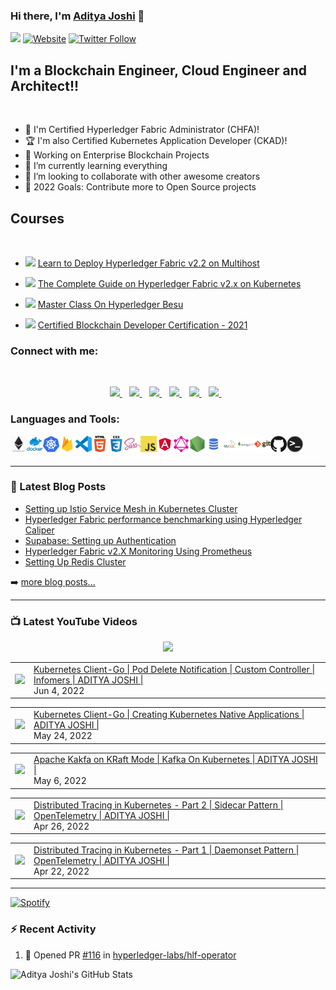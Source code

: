 ### Hi there, I'm [Aditya Joshi][website] 👋
![](https://komarev.com/ghpvc/?username=adityajoshi12&style=flat-square&label=PROFILE+VIEWS)
[![Website](https://img.shields.io/website?label=adityajoshi.online&style=for-the-badge&url=https%3A%2F%2Fadityajoshi.online)](https://adityajoshi.online)
[![Twitter Follow](https://img.shields.io/twitter/follow/adityaajoshi12?color=1DA1F2&logo=twitter&style=for-the-badge)](https://twitter.com/intent/follow?original_referer=https%3A%2F%2Fgithub.com%2Fadityajoshi12&screen_name=adityajoshi12)

## I'm a Blockchain Engineer, Cloud Engineer and Architect!!
<br>

- 🔭 I'm Certified Hyperledger Fabric Administrator (CHFA)!
- 🏆 I'm also Certified Kubernetes Application Developer (CKAD)!
- 🥅 Working on Enterprise Blockchain Projects
- 🌱 I’m currently learning everything
- 👯 I’m looking to collaborate with other awesome creators
- 🥅 2022 Goals: Contribute more to Open Source projects

## Courses
<br>

- <img src="https://img-c.udemycdn.com/course/240x135/3741540_d31f_4.jpg" width="100px"/> [Learn to Deploy Hyperledger Fabric v2.2 on Multihost](https://udemy.com/course/learn-to-deploy-hyperledger-fabric-v22-on-multihost/)

- <img src="https://img-c.udemycdn.com/course/240x135/3970920_6f16_4.jpg" width="100px"/> [The Complete Guide on Hyperledger Fabric v2.x on Kubernetes](https://www.udemy.com/course/hyperledger-fabric-on-kubernetes-complete-guide)

- <img src="https://img-c.udemycdn.com/course/240x135/3815532_1edc_2.jpg" width="100px"/> [Master Class On Hyperledger Besu](https://udemy.com/course/hyperledger-besu-master-class)

- <img src="https://img-c.udemycdn.com/course/240x135/3814476_e3c7.jpg" width="100px"/> [Certified Blockchain Developer Certification - 2021](https://www.udemy.com/course/certified-blockchain-developer-certification)



### Connect with me:
<br>
<p align='center'>

  <a target="_blank" rel="noopener noreferrer" href="https://twitter.com/adityaajoshi12">
    <img src="https://img.shields.io/badge/Twitter-1DA1F2?style=for-the-badge&logo=twitter&logoColor=white" />        
  </a>&nbsp;&nbsp;

 <a target="_blank" rel="noopener noreferrer" href="mailto:connect@adityajoshi.online">
    <img src="https://img.shields.io/badge/Gmail-D14836?style=for-the-badge&logo=gmail&logoColor=white" />        
  </a>&nbsp;&nbsp;
  
  <a target="_blank" rel="noopener noreferrer" href="https://www.linkedin.com/in/adityajoshi12/">
    <img src="https://img.shields.io/badge/linkedin-%230077B5.svg?&style=for-the-badge&logo=linkedin&logoColor=white" />
  </a>&nbsp;&nbsp;



  
  <a target="_blank" rel="noopener noreferrer" href="https://stackoverflow.com/users/8201020/aditya-joshi">
    <img src="https://img.shields.io/badge/Stack_Overflow-FE7A16?style=for-the-badge&logo=stack-overflow&logoColor=white" />        
  </a>&nbsp;&nbsp;

  <a target="_blank" rel="noopener noreferrer" href="https://t.me/adityajoshi12">
    <img src="https://img.shields.io/badge/Telegram-2CA5E0?style=for-the-badge&logo=telegram&logoColor=white" />        
  </a>&nbsp;&nbsp;

  <a target="_blank" rel="noopener noreferrer" href="https://leetcode.com/adityaprakashjoshi1/">
    <img src="https://img.shields.io/badge/-LeetCode-FFA116?style=for-the-badge&logo=LeetCode&logoColor=black" />        
  </a>&nbsp;&nbsp;


</p>



### Languages and Tools:

[<img align="left" alt="Visual Studio Code" width="26px" src="https://raw.githubusercontent.com/github/explore/80688e429a7d4ef2fca1e82350fe8e3517d3494d/topics/ethereum/ethereum.png" />](https://www.ethereum.org/)

[<img align="left" alt="Visual Studio Code" width="26px" src="https://raw.githubusercontent.com/github/explore/80688e429a7d4ef2fca1e82350fe8e3517d3494d/topics/docker/docker.png" />](https://www.docker.com/)

[<img align="left" alt="Visual Studio Code" width="26px" src="https://raw.githubusercontent.com/github/explore/80688e429a7d4ef2fca1e82350fe8e3517d3494d/topics/kubernetes/kubernetes.png" />](https://kubernetes.io/)
[<img align="left" alt="Visual Studio Code" width="26px" src="https://raw.githubusercontent.com/github/explore/80688e429a7d4ef2fca1e82350fe8e3517d3494d/topics/firebase/firebase.png" />](https://firebase.google.com/)

[<img align="left" alt="Visual Studio Code" width="26px" src="https://raw.githubusercontent.com/github/explore/80688e429a7d4ef2fca1e82350fe8e3517d3494d/topics/visual-studio-code/visual-studio-code.png" />](https://code.visualstudio.com/)
[<img align="left" alt="HTML5" width="26px" src="https://raw.githubusercontent.com/github/explore/80688e429a7d4ef2fca1e82350fe8e3517d3494d/topics/html/html.png" />](https://en.wikipedia.org/wiki/html)
[<img align="left" alt="CSS3" width="26px" src="https://raw.githubusercontent.com/github/explore/80688e429a7d4ef2fca1e82350fe8e3517d3494d/topics/css/css.png" />](https://en.wikipedia.org/wiki/css)
[<img align="left" alt="Sass" width="26px" src="https://raw.githubusercontent.com/github/explore/80688e429a7d4ef2fca1e82350fe8e3517d3494d/topics/sass/sass.png" />](https://sass-lang.com/)
[<img align="left" alt="JavaScript" width="26px" src="https://raw.githubusercontent.com/github/explore/80688e429a7d4ef2fca1e82350fe8e3517d3494d/topics/javascript/javascript.png" />](https://www.javascript.com/)
[<img align="left" alt="Angular" width="26px" src="https://raw.githubusercontent.com/github/explore/80688e429a7d4ef2fca1e82350fe8e3517d3494d/topics/angular/angular.png" />](https://angular.io)

[<img align="left" alt="GraphQL" width="26px" src="https://raw.githubusercontent.com/github/explore/80688e429a7d4ef2fca1e82350fe8e3517d3494d/topics/graphql/graphql.png" />](https://graphql.org)
[<img align="left" alt="Node.js" width="26px" src="https://raw.githubusercontent.com/github/explore/80688e429a7d4ef2fca1e82350fe8e3517d3494d/topics/nodejs/nodejs.png" />](https://nodejs.org)
[<img align="left" alt="SQL" width="26px" src="https://raw.githubusercontent.com/github/explore/80688e429a7d4ef2fca1e82350fe8e3517d3494d/topics/sql/sql.png" />](https://en.wikipedia.org/wiki/sql)
[<img align="left" alt="MySQL" width="26px" src="https://raw.githubusercontent.com/github/explore/80688e429a7d4ef2fca1e82350fe8e3517d3494d/topics/mysql/mysql.png" />](https://mysql.com)
[<img align="left" alt="MongoDB" width="26px" src="https://raw.githubusercontent.com/github/explore/80688e429a7d4ef2fca1e82350fe8e3517d3494d/topics/mongodb/mongodb.png" />](https://mongodb.com)
[<img align="left" alt="Git" width="26px" src="https://raw.githubusercontent.com/github/explore/80688e429a7d4ef2fca1e82350fe8e3517d3494d/topics/git/git.png" />](https://git-scm.com)
[<img align="left" alt="GitHub" width="26px" src="https://raw.githubusercontent.com/github/explore/78df643247d429f6cc873026c0622819ad797942/topics/github/github.png" />](https://github.com)
[<img align="left" alt="Terminal" width="26px" src="https://raw.githubusercontent.com/github/explore/80688e429a7d4ef2fca1e82350fe8e3517d3494d/topics/terminal/terminal.png" />](https://en.wikipedia.org/wiki/computer_terminal)

<br />
<br />

---

### 📕 Latest Blog Posts

<!-- BLOG-POST-LIST:START -->
- [Setting up Istio Service Mesh in Kubernetes Cluster](https://levelup.gitconnected.com/setting-up-istio-service-mesh-in-kubernetes-cluster-f1077b136411?source=rss-63332736e4ac------2)
- [Hyperledger Fabric performance benchmarking using Hyperledger Caliper](https://medium.com/coinmonks/hyperledger-fabric-blockchain-performance-benchmark-using-hyperleger-capiler-66d9a9af5cce?source=rss-63332736e4ac------2)
- [Supabase: Setting up Authentication](https://medium.com/coinmonks/supabase-setting-up-authentication-15021c6d08e1?source=rss-63332736e4ac------2)
- [Hyperledger Fabric v2.X Monitoring Using Prometheus](https://medium.com/coinmonks/hyperledger-fabric-v2-x-monitoring-using-prometheus-974e433073f5?source=rss-63332736e4ac------2)
- [Setting Up Redis Cluster](https://levelup.gitconnected.com/setting-up-redis-cluster-6a1012155868?source=rss-63332736e4ac------2)
<!-- BLOG-POST-LIST:END -->

➡️ [more blog posts...](https://medium.com/@adityaprakashjoshi1)

---

### 📺 Latest YouTube Videos

<div align="center">

[<img src="https://img.shields.io/badge/-Subscribe-red?style=for-the-badge&logo=youtube&logoColor=white"/>](https://www.youtube.com/channel/UCL0SMt31uGzKqbKCQ7Zprxg?sub_confirmation=1)

</div>

<!-- YOUTUBE:START --><table><tr><td><a href="https://www.youtube.com/watch?v=5dcxM8TnKJc"><img width="140px" src="https://i.ytimg.com/vi/5dcxM8TnKJc/mqdefault.jpg"></a></td>
<td><a href="https://www.youtube.com/watch?v=5dcxM8TnKJc">Kubernetes Client-Go | Pod Delete Notification | Custom Controller | Infomers | ADITYA JOSHI |</a><br/>Jun 4, 2022</td></tr></table>
<table><tr><td><a href="https://www.youtube.com/watch?v=tQvpZSWYt8E"><img width="140px" src="https://i.ytimg.com/vi/tQvpZSWYt8E/mqdefault.jpg"></a></td>
<td><a href="https://www.youtube.com/watch?v=tQvpZSWYt8E">Kubernetes Client-Go | Creating Kubernetes Native Applications | ADITYA JOSHI |</a><br/>May 24, 2022</td></tr></table>
<table><tr><td><a href="https://www.youtube.com/watch?v=yvThxgOLXxE"><img width="140px" src="https://i.ytimg.com/vi/yvThxgOLXxE/mqdefault.jpg"></a></td>
<td><a href="https://www.youtube.com/watch?v=yvThxgOLXxE">Apache Kakfa on KRaft Mode | Kafka On Kubernetes | ADITYA JOSHI |</a><br/>May 6, 2022</td></tr></table>
<table><tr><td><a href="https://www.youtube.com/watch?v=U49iMnPvvLk"><img width="140px" src="https://i.ytimg.com/vi/U49iMnPvvLk/mqdefault.jpg"></a></td>
<td><a href="https://www.youtube.com/watch?v=U49iMnPvvLk">Distributed Tracing in Kubernetes - Part 2 | Sidecar Pattern | OpenTelemetry | ADITYA JOSHI |</a><br/>Apr 26, 2022</td></tr></table>
<table><tr><td><a href="https://www.youtube.com/watch?v=OmgCp4G__JA"><img width="140px" src="https://i.ytimg.com/vi/OmgCp4G__JA/mqdefault.jpg"></a></td>
<td><a href="https://www.youtube.com/watch?v=OmgCp4G__JA">Distributed Tracing in Kubernetes - Part 1 | Daemonset Pattern | OpenTelemetry |  ADITYA JOSHI |</a><br/>Apr 22, 2022</td></tr></table>
<!-- YOUTUBE:END -->


---

[![Spotify](https://spotify-adityajoshi12.vercel.app/api/spotify)](https://open.spotify.com/user/skoldlhi3ffyvmx2ev5b8furk)


### :zap: Recent Activity

<!--START_SECTION:activity-->
1. 💪 Opened PR [#116](https://github.com/hyperledger-labs/hlf-operator/pull/116) in [hyperledger-labs/hlf-operator](https://github.com/hyperledger-labs/hlf-operator)
<!--END_SECTION:activity-->


<p align='center'>
<a href="https://github-readme-stats-cqs1s6mnh-adityajoshi12.vercel.app/api?username=adityajoshi12&show_icons=true&hide_border=true&count_private=true" target="_blank" rel="noopener noreferrer">
  <img align="left" alt="Aditya Joshi's GitHub Stats" src="https://github-readme-stats-cqs1s6mnh-adityajoshi12.vercel.app/api?username=adityajoshi12&show_icons=true&hide_border=true&count_private=true" />
</a>
</p>



[website]: https://adityajoshi.online
[course]: https://www.udemy.com/course/learn-to-deploy-hyperledger-fabric-v22-on-multihost/
[twitter]: https://twitter.com/adityaajoshi12
[instagram]: https://instagram.com/aditya_joshi_official
[linkedin]: https://linkedin.com/in/adityajoshi12
